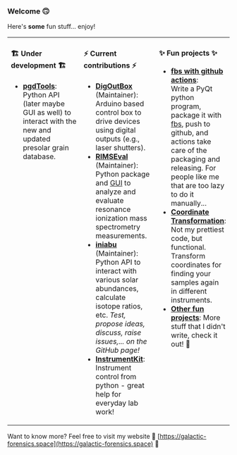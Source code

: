 ### Welcome 🙃

Here's **some** fun stuff... enjoy!

<table><tr><td valign="top" width="33%">

#### 🏗 Under development 🏗

 - [**pgdTools**](https://github.com/NASA-Planetary-Science/pgdtools):  
   Python API (later maybe GUI as well) to interact
   with the new and updated presolar grain database.



</td><td valign="top" width="34%">

#### ⚡ Current contributions ⚡

- [**DigOutBox**](https://github.com/galactic-forensics/digoutbox) (Maintainer):
   Arduino based control box to drive devices
   using digital outputs (e.g., laser shutters).
 - [**RIMSEval**](https://github.com/RIMS-Code/RIMSEval) (Maintainer):
   Python package and [GUI](https://github.com/RIMS-Code/RIMSEvalGUI)
   to analyze and evaluate resonance ionization mass spectrometry measurements.
 - [**iniabu**](https://github.com/galactic-forensics/iniabu) (Maintainer):  
   Python API to interact with various solar abundances,
   calculate isotope ratios, etc. 
   *Test, propose ideas, discuss, raise issues,... on the GitHub page!*
 - [**InstrumentKit**](https://github.com/Galvant/InstrumentKit):  
   Instrument control from python - great help for everyday lab work!  

</td><td valign="top" width="33%">

#### ✨ Fun projects ✨
 - [**fbs with github actions**](https://github.com/trappitsch/fbs-release-github-actions):  
   Write a PyQt python program, package it with [fbs](https://build-system.fman.io),
   push to github, and actions take care of the packaging and releasing.
   For people like me that are too lazy to do it manually...
 - [**Coordinate Transformation**](https://github.com/trappitsch/CoordinateTransformation):
   Not my prettiest code, but functional.
   Transform coordinates for finding your samples again in different instruments.
 - [**Other fun projects**](https://galactic-forensics.space/resources/links/):
   More stuff that I didn't write, check it out! 🔭

</td></tr></table>


Want to know more? Feel free to visit my website 🌠
[https://galactic-forensics.space](https://galactic-forensics.space) 🌠

